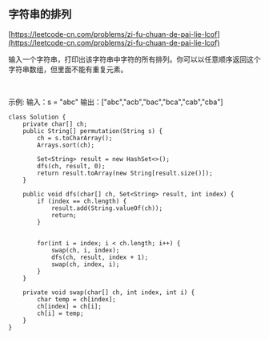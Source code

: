## 字符串的排列
[https://leetcode-cn.com/problems/zi-fu-chuan-de-pai-lie-lcof](https://leetcode-cn.com/problems/zi-fu-chuan-de-pai-lie-lcof)

输入一个字符串，打印出该字符串中字符的所有排列。你可以以任意顺序返回这个字符串数组，但里面不能有重复元素。

 

示例:
输入：s = "abc"
输出：["abc","acb","bac","bca","cab","cba"]

```
class Solution {
    private char[] ch;
    public String[] permutation(String s) {
        ch = s.toCharArray();
        Arrays.sort(ch);

        Set<String> result = new HashSet<>();
        dfs(ch, result, 0);
        return result.toArray(new String[result.size()]);
    }

    public void dfs(char[] ch, Set<String> result, int index) {
        if (index == ch.length) {
            result.add(String.valueOf(ch));
            return;
        }

        
        for(int i = index; i < ch.length; i++) {
            swap(ch, i, index);
            dfs(ch, result, index + 1);
            swap(ch, index, i);
        }
    }

    private void swap(char[] ch, int index, int i) {
        char temp = ch[index];
        ch[index] = ch[i];
        ch[i] = temp;
    }
}
```
